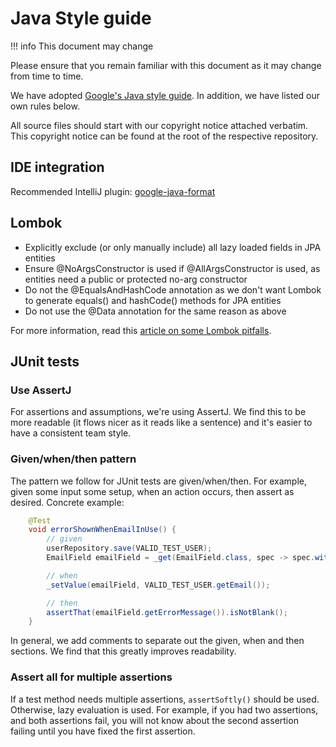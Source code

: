 # Java Style guide

!!! info This document may change

Please ensure that you remain familiar with this document as it may change from time to time.

We have adopted [Google's Java style guide](https://google.github.io/styleguide/javaguide.html). In addition, we have listed our own rules below.

All source files should start with our copyright notice attached verbatim. This copyright notice can be found at the root of the respective repository.

## IDE integration

Recommended IntelliJ plugin: [google-java-format](https://plugins.jetbrains.com/plugin/8527-google-java-format)

## Lombok

- Explicitly exclude (or only manually include) all lazy loaded fields in JPA entities
- Ensure @NoArgsConstructor is used if @AllArgsConstructor is used, as entities need a public or protected no-arg constructor
- Do not the @EqualsAndHashCode annotation as we don't want Lombok to generate equals() and hashCode() methods for JPA entities
- Do not use the @Data annotation for the same reason as above
 
For more information, read this [article on some Lombok pitfalls](https://www.jpa-buddy.com/blog/lombok-and-jpa-what-may-go-wrong/).

## JUnit tests

### Use AssertJ

For assertions and assumptions, we're using AssertJ. We find this to be more readable (it flows nicer as it reads like a sentence) and it's easier to have a consistent team style.

### Given/when/then pattern
The pattern we follow for JUnit tests are given/when/then. For example, given some input some setup, when an action occurs, then assert as desired. Concrete example:

```java
    @Test
    void errorShownWhenEmailInUse() {
        // given
        userRepository.save(VALID_TEST_USER);
        EmailField emailField = _get(EmailField.class, spec -> spec.withId("email"));

        // when
        _setValue(emailField, VALID_TEST_USER.getEmail());

        // then
        assertThat(emailField.getErrorMessage()).isNotBlank();
    }
```

In general, we add comments to separate out the given, when and then sections. We find that this greatly improves readability.

### Assert all for multiple assertions

If a test method needs multiple assertions, `assertSoftly()` should be used. Otherwise, lazy evaluation is used. For example, if you had two assertions, and both assertions fail, you will not know about the second assertion failing until you have fixed the first assertion.
